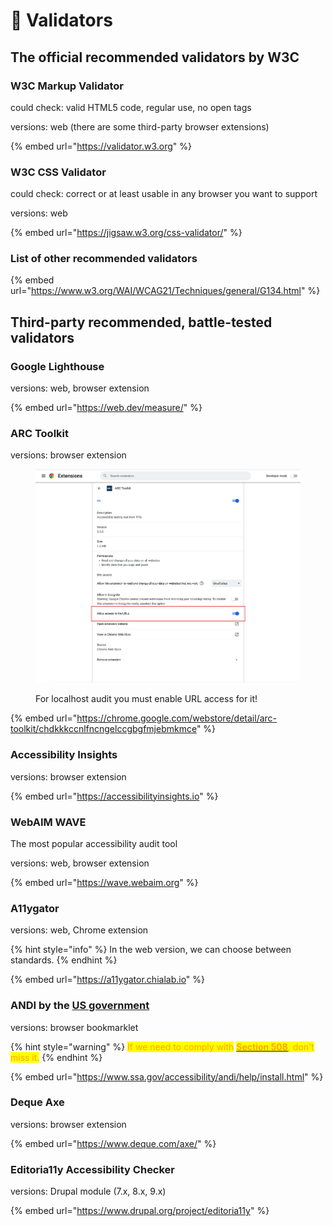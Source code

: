 # 🤖 Validators

## The official recommended validators by W3C

### W3C Markup Validator

could check: valid HTML5 code, regular use, no open tags

versions: web (there are some third-party browser extensions)

{% embed url="https://validator.w3.org" %}

### W3C CSS Validator

&#x20;could check: correct or at least usable in any browser you want to support

versions: web

{% embed url="https://jigsaw.w3.org/css-validator/" %}

### List of other recommended validators

{% embed url="https://www.w3.org/WAI/WCAG21/Techniques/general/G134.html" %}

## Third-party recommended, battle-tested validators

### Google Lighthouse

versions: web, browser extension

{% embed url="https://web.dev/measure/" %}

### ARC Toolkit

versions: browser extension

<figure><img src="../.gitbook/assets/Screenshot 2022-09-06 at 17.26.24.png" alt=""><figcaption><p>For localhost audit you must enable URL access for it!</p></figcaption></figure>

{% embed url="https://chrome.google.com/webstore/detail/arc-toolkit/chdkkkccnlfncngelccgbgfmjebmkmce" %}

### Accessibility Insights

versions: browser extension

{% embed url="https://accessibilityinsights.io" %}

### WebAIM WAVE

The most popular accessibility audit tool

versions: web, browser extension

{% embed url="https://wave.webaim.org" %}

### A11ygator

versions: web, Chrome extension

{% hint style="info" %}
In the web version, we can choose between standards.
{% endhint %}

{% embed url="https://a11ygator.chialab.io" %}

### ANDI by the [US government](https://github.com/SSAgov)

versions: browser bookmarklet

{% hint style="warning" %}
<mark style="color:orange;">If we need to comply with</mark> [<mark style="color:orange;">**Section 508**</mark>](../standards/section-508.md)<mark style="color:orange;">, don't miss it.</mark>
{% endhint %}

{% embed url="https://www.ssa.gov/accessibility/andi/help/install.html" %}

### Deque Axe

versions: browser extension

{% embed url="https://www.deque.com/axe/" %}

### Editoria11y Accessibility Checker <a href="#page-subtitle" id="page-subtitle"></a>

versions: Drupal module (7.x, 8.x, 9.x)

{% embed url="https://www.drupal.org/project/editoria11y" %}
